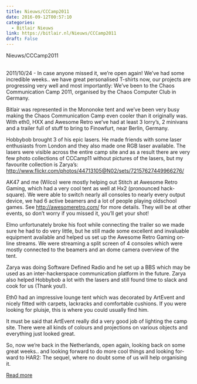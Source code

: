 ```yaml
---
title: Nieuws/CCCamp2011
date: 2016-09-12T00:57:10
categories:
  - Bitlair Nieuws
link: https://bitlair.nl/Nieuws/CCCamp2011
draft: False
---
```


<div class="mw-content-ltr mw-parser-output" dir="ltr" lang="en"><p><a class="mw-selflink selflink">Nieuws/CCCamp2011</a>
</p></div><div class="mw-content-ltr mw-parser-output" dir="ltr" lang="en"><p><br />
2011/10/24 - In case anyone missed it, we’re open again!
We’ve had some incredible weeks.. we have great personalised T-shirts now, our projects are progressing very well and most importantly: We’ve been to the Chaos Communication Camp 2011, organised by the Chaos Computer Club in Germany.
</p><p>Bitlair was represented in the Mononoke tent and we’ve been very busy making the Chaos Communication Camp even cooler than it originally was. With eth0, HXX and Awesome Retro we’ve had at least 3 lorry’s, 2 minivans and a trailer full of stuff to bring to Finowfurt, near Berlin, Germany.
</p><p>Hobbybob brought 3 of his epic lasers. He made friends with some laser enthusiasts from London and they also made one RGB laser available. The lasers were visible across the entire camp site and as a result there are very few photo collections of CCCamp11 without pictures of the lasers, but my favourite collection is Zarya’s: <a class="external free" href="http://www.flickr.com/photos/44713105@N02/sets/72157627449966276/" rel="nofollow">http://www.flickr.com/photos/44713105@N02/sets/72157627449966276/</a>
</p><p>AK47 and me (Wilco) were mostly helping out Stitch at Awesome Retro Gaming, which had a very cool tent as well at Hx2 (pronounced hack-square). We were able to switch nearly all consoles to nearly every output device, we had 6 active beamers and a lot of people playing oldschool games. See <a class="external free" href="http://awesomeretro.com/" rel="nofollow">http://awesomeretro.com/</a> for more details. They will be at other events, so don’t worry if you missed it, you’ll get your shot!
</p><p>Elmo unfortunately broke his foot while connecting the trailer so we made sure he had to do very little, but he still made some excellent and invaluable equipment available and helped us set up the Awesome Retro Gaming online streams. We were streaming a split screen of 4 consoles which were mostly connected to the beamers and an dome camera overview of the tent.
</p><p>Zarya was doing Software Defined Radio and he set up a BBS which may be used as an inter-hackerspace communication platform in the future. Zarya also helped Hobbybob a lot with the lasers and still found time to slack and cook for us (Thank you!).
</p><p>Eth0 had an impressive lounge tent which was decorated by ArtEvent and nicely fitted with carpets, lackracks and comfortable cushions. If you were looking for pluisje, this is where you could usually find him.
</p><p>It must be said that ArtEvent really did a very good job of lighting the camp site. There were all kinds of colours and projections on various objects and everything just looked great.
</p><p>So, now we’re back in the Netherlands, open again, looking back on some great weeks.. and looking forward to do more cool things and looking forward to HAR2: The sequel, where no doubt some of us will help organising it.
</p></div>

[Read more](https://bitlair.nl/Nieuws/CCCamp2011)